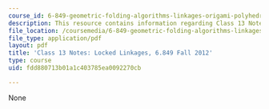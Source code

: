 ```yaml
---
course_id: 6-849-geometric-folding-algorithms-linkages-origami-polyhedra-fall-2012
description: This resource contains information regarding Class 13 Notes, Fall 2012.
file_location: /coursemedia/6-849-geometric-folding-algorithms-linkages-origami-polyhedra-fall-2012/fdd880713b01a1c403785ea0092270cb_MIT6_849F12_C13.pdf
file_type: application/pdf
layout: pdf
title: 'Class 13 Notes: Locked Linkages, 6.849 Fall 2012'
type: course
uid: fdd880713b01a1c403785ea0092270cb

---
```

None
